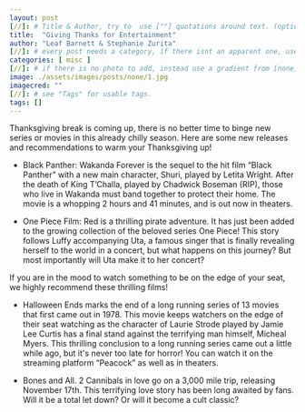 ```yaml
---
layout: post
[//]: # Title & Author, try to  use [""] quotations around text. (optional, just formality).
title:  "Giving Thanks for Entertainment"
author: "Leaf Barnett & Stephanie Zurita"
[//]: # every post needs a category, if there isnt an apparent one, use [misc].
categories: [ misc ]
[//]: # if there is no photo to add, instead use a gradient from [none] folder by picking a number from 1-10. (all gradients are .jpg)
image: ./assets/images/posts/none/1.jpg
imagecred: ""
[//]: # see "Tags" for usable tags.
tags: []
---
```

Thanksgiving break is coming up, there is no better time to binge new series or movies in this already chilly season. Here are some new releases and recommendations to warm your Thanksgiving up!

- Black Panther: Wakanda Forever is the sequel to the hit film “Black Panther” with a new main character, Shuri, played by Letita Wright. After the death of King T’Challa, played by Chadwick Boseman (RIP), those who live in Wakanda must band together to protect their home. The movie is a whopping 2 hours and 41 minutes, and is out now in theaters.

- One Piece Film: Red is a thrilling pirate adventure. It has just been added to the growing collection of the beloved series One Piece! This story follows Luffy accompanying Uta, a famous singer that is finally revealing herself to the world in a concert, but what happens on this journey? But most importantly will Uta make it to her concert?

If you are in the mood to watch something to be on the edge of your seat, we highly recommend these thrilling films! 

- Halloween Ends marks the end of a long running series of 13 movies that first came out in 1978. This movie keeps watchers on the edge of their seat watching as the character of Laurie Strode played by Jamie Lee Curtis has a final stand against the terrifying man himself, Micheal Myers. This thrilling conclusion to a long running series came out a little while ago, but it's never too late for horror! You can watch it on the streaming platform “Peacock” as well as in theaters.

- Bones and All. 2 Cannibals in love go on a 3,000 mile trip, releasing November 17th. This terrifying love story has been long awaited by fans. Will it be a total let down? Or will it become a cult classic?
